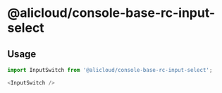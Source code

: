 # @alicloud/console-base-rc-input-select

## Usage

```js
import InputSwitch from '@alicloud/console-base-rc-input-select';

<InputSwitch />
```
